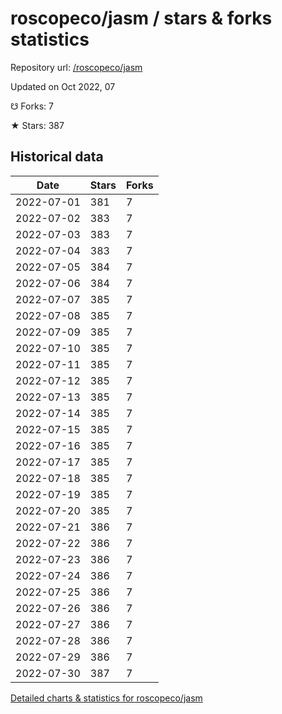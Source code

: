 # roscopeco/jasm / stars & forks statistics

Repository url: [/roscopeco/jasm](https://github.com/roscopeco/jasm)

Updated on Oct 2022, 07

☋ Forks: 7

★ Stars: 387

## Historical data
| Date | Stars | Forks |
|------|-------|-------|
| 2022-07-01 | 381 | 7 | 
| 2022-07-02 | 383 | 7 | 
| 2022-07-03 | 383 | 7 | 
| 2022-07-04 | 383 | 7 | 
| 2022-07-05 | 384 | 7 | 
| 2022-07-06 | 384 | 7 | 
| 2022-07-07 | 385 | 7 | 
| 2022-07-08 | 385 | 7 | 
| 2022-07-09 | 385 | 7 | 
| 2022-07-10 | 385 | 7 | 
| 2022-07-11 | 385 | 7 | 
| 2022-07-12 | 385 | 7 | 
| 2022-07-13 | 385 | 7 | 
| 2022-07-14 | 385 | 7 | 
| 2022-07-15 | 385 | 7 | 
| 2022-07-16 | 385 | 7 | 
| 2022-07-17 | 385 | 7 | 
| 2022-07-18 | 385 | 7 | 
| 2022-07-19 | 385 | 7 | 
| 2022-07-20 | 385 | 7 | 
| 2022-07-21 | 386 | 7 | 
| 2022-07-22 | 386 | 7 | 
| 2022-07-23 | 386 | 7 | 
| 2022-07-24 | 386 | 7 | 
| 2022-07-25 | 386 | 7 | 
| 2022-07-26 | 386 | 7 | 
| 2022-07-27 | 386 | 7 | 
| 2022-07-28 | 386 | 7 | 
| 2022-07-29 | 386 | 7 | 
| 2022-07-30 | 387 | 7 | 


[Detailed charts & statistics for roscopeco/jasm](https://reviewgithub.com/rep/roscopeco/jasm)
